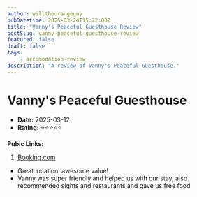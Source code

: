 ```yaml
---
author: willtheorangeguy
pubDatetime: 2025-03-24T15:22:00Z
title: "Vanny's Peaceful Guesthouse Review"
postSlug: vanny-peaceful-guesthouse-review
featured: false
draft: false
tags:
    - accomodation-review
description: "A review of Vanny's Peaceful Guesthouse."
---
```


# Vanny's Peaceful Guesthouse

-   **Date:** 2025-03-12
-   **Rating:** ⭐⭐⭐⭐⭐

**Pubic Links:**

1. [Booking.com](https://www.booking.com/hotel/kh/vanny-39-s-peaceful-apt-in-pp.html?aid=332731&label=review_am&sid=c7f521e3328b99263d830acc16a4229b&activeTab=htReviews&dist=0&keep_landing=1&rurl=99dc1c31e8cbd0cb&sb_price_type=total&type=total&#tab-reviews:~:text=One%20of%20the%20best%20places%20in%20Phnom%20Penh%2C%20will%20stay%20again)

- Great location, awesome value!
- Vanny was super friendly and helped us with our stay, also recommended sights and restaurants and gave us free food
